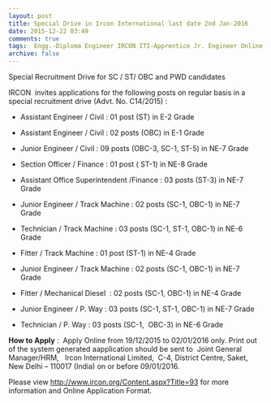 ```yaml
---
layout: post
title: Special Drive in Ircon International last date 2nd Jan-2016   
date: 2015-12-22 03:49
comments: true
tags:  Engg.-Diploma Engineer IRCON ITI-Apprentice Jr. Engineer Online Public-Sector Technician 
archive: false
---
```

Special Recruitment Drive for SC / ST/ OBC and PWD candidates

IRCON  invites applications for the following posts on regular basis in a special recruitment drive (Advt. No. C14/2015) : 



- Assistant Engineer / Civil : 01 post (ST) in E-2 Grade
- Assistant Engineer / Civil : 02 posts (OBC) in E-1 Grade
- Junior Engineer / Civil : 09 posts (OBC-3, SC-1, ST-5) in NE-7 Grade 
- Section Officer / Finance : 01 post ( ST-1) in NE-8 Grade

- Assistant Office Superintendent /Finance : 03 posts (ST-3) in NE-7 Grade
- Junior Engineer / Track Machine : 02 posts (SC-1, OBC-1) in NE-7 Grade 
- Technician / Track Machine : 03 posts (SC-1, ST-1, OBC-1) in NE-6 Grade 
- Fitter / Track Machine : 01 post (ST-1) in NE-4 Grade  
- Junior Engineer / Track Machine : 02 posts (SC-1, OBC-1) in NE-7 Grade 
- Fitter / Mechanical Diesel  : 02 posts (SC-1, OBC-1) in NE-4 Grade  
- Junior Engineer / P. Way : 03 posts (SC-1, ST-1, OBC-1) in NE-7 Grade 
- Technician / P. Way : 03 posts (SC-1,  OBC-3) in NE-6 Grade  



**How to Apply** :  Apply Online from 19/12/2015 to 02/01/2016 only. Print out of the system generated aapplication should be sent to  Joint General Manager/HRM,   Ircon International Limited,  C-4, District Centre, Saket, New Delhi – 110017 (India) on or before 09/01/2016. 

Please view <http://www.ircon.org/Content.aspx?Title=93> for more information and Online Application Format.



